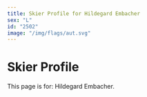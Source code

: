 ```yaml
---
title: Skier Profile for Hildegard Embacher
sex: "L"
id: "2502"
image: "/img/flags/aut.svg" 
---
```


# Skier Profile

This page is for: Hildegard Embacher.
    